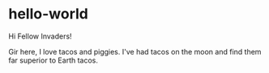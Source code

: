 # hello-world

Hi Fellow Invaders!

Gir here, I love tacos and piggies.
I've had tacos on the moon and find them far superior to Earth tacos.
